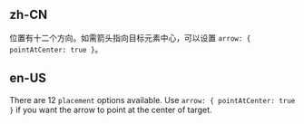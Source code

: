 ## zh-CN

位置有十二个方向。如需箭头指向目标元素中心，可以设置 `arrow: { pointAtCenter: true }`。

## en-US

There are 12 `placement` options available. Use `arrow: { pointAtCenter: true }` if you want the arrow to point at the center of target.

<style>
#components-popconfirm-demo-placement .ant-btn {
  margin-left: 0;
  margin-right: 8px;
  margin-bottom: 8px;
  width: 70px;
  text-align: center;
  padding: 0;
}
#components-popconfirm-demo-placement .ant-btn-rtl {
  margin-left: 8px;
  margin-right: 0;
}
</style>
